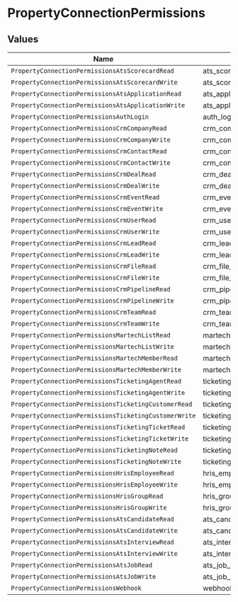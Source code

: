 # PropertyConnectionPermissions


## Values

| Name                                                  | Value                                                 |
| ----------------------------------------------------- | ----------------------------------------------------- |
| `PropertyConnectionPermissionsAtsScorecardRead`       | ats_scorecard_read                                    |
| `PropertyConnectionPermissionsAtsScorecardWrite`      | ats_scorecard_write                                   |
| `PropertyConnectionPermissionsAtsApplicationRead`     | ats_application_read                                  |
| `PropertyConnectionPermissionsAtsApplicationWrite`    | ats_application_write                                 |
| `PropertyConnectionPermissionsAuthLogin`              | auth_login                                            |
| `PropertyConnectionPermissionsCrmCompanyRead`         | crm_company_read                                      |
| `PropertyConnectionPermissionsCrmCompanyWrite`        | crm_company_write                                     |
| `PropertyConnectionPermissionsCrmContactRead`         | crm_contact_read                                      |
| `PropertyConnectionPermissionsCrmContactWrite`        | crm_contact_write                                     |
| `PropertyConnectionPermissionsCrmDealRead`            | crm_deal_read                                         |
| `PropertyConnectionPermissionsCrmDealWrite`           | crm_deal_write                                        |
| `PropertyConnectionPermissionsCrmEventRead`           | crm_event_read                                        |
| `PropertyConnectionPermissionsCrmEventWrite`          | crm_event_write                                       |
| `PropertyConnectionPermissionsCrmUserRead`            | crm_user_read                                         |
| `PropertyConnectionPermissionsCrmUserWrite`           | crm_user_write                                        |
| `PropertyConnectionPermissionsCrmLeadRead`            | crm_lead_read                                         |
| `PropertyConnectionPermissionsCrmLeadWrite`           | crm_lead_write                                        |
| `PropertyConnectionPermissionsCrmFileRead`            | crm_file_read                                         |
| `PropertyConnectionPermissionsCrmFileWrite`           | crm_file_write                                        |
| `PropertyConnectionPermissionsCrmPipelineRead`        | crm_pipeline_read                                     |
| `PropertyConnectionPermissionsCrmPipelineWrite`       | crm_pipeline_write                                    |
| `PropertyConnectionPermissionsCrmTeamRead`            | crm_team_read                                         |
| `PropertyConnectionPermissionsCrmTeamWrite`           | crm_team_write                                        |
| `PropertyConnectionPermissionsMartechListRead`        | martech_list_read                                     |
| `PropertyConnectionPermissionsMartechListWrite`       | martech_list_write                                    |
| `PropertyConnectionPermissionsMartechMemberRead`      | martech_member_read                                   |
| `PropertyConnectionPermissionsMartechMemberWrite`     | martech_member_write                                  |
| `PropertyConnectionPermissionsTicketingAgentRead`     | ticketing_agent_read                                  |
| `PropertyConnectionPermissionsTicketingAgentWrite`    | ticketing_agent_write                                 |
| `PropertyConnectionPermissionsTicketingCustomerRead`  | ticketing_customer_read                               |
| `PropertyConnectionPermissionsTicketingCustomerWrite` | ticketing_customer_write                              |
| `PropertyConnectionPermissionsTicketingTicketRead`    | ticketing_ticket_read                                 |
| `PropertyConnectionPermissionsTicketingTicketWrite`   | ticketing_ticket_write                                |
| `PropertyConnectionPermissionsTicketingNoteRead`      | ticketing_note_read                                   |
| `PropertyConnectionPermissionsTicketingNoteWrite`     | ticketing_note_write                                  |
| `PropertyConnectionPermissionsHrisEmployeeRead`       | hris_employee_read                                    |
| `PropertyConnectionPermissionsHrisEmployeeWrite`      | hris_employee_write                                   |
| `PropertyConnectionPermissionsHrisGroupRead`          | hris_group_read                                       |
| `PropertyConnectionPermissionsHrisGroupWrite`         | hris_group_write                                      |
| `PropertyConnectionPermissionsAtsCandidateRead`       | ats_candidate_read                                    |
| `PropertyConnectionPermissionsAtsCandidateWrite`      | ats_candidate_write                                   |
| `PropertyConnectionPermissionsAtsInterviewRead`       | ats_interview_read                                    |
| `PropertyConnectionPermissionsAtsInterviewWrite`      | ats_interview_write                                   |
| `PropertyConnectionPermissionsAtsJobRead`             | ats_job_read                                          |
| `PropertyConnectionPermissionsAtsJobWrite`            | ats_job_write                                         |
| `PropertyConnectionPermissionsWebhook`                | webhook                                               |